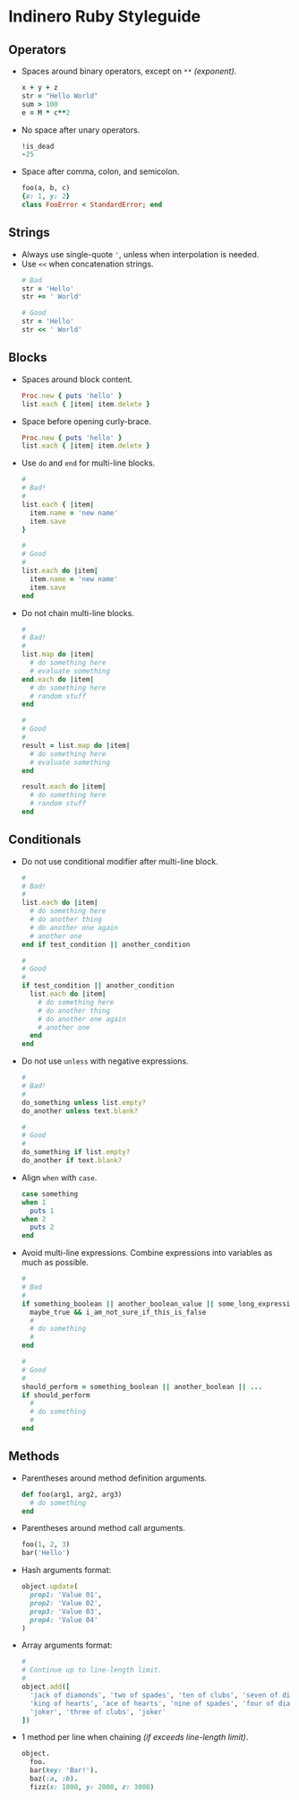 # Indinero Ruby Styleguide

## Operators

- Spaces around binary operators, except on `**` *(exponent)*.
  ```ruby
  x + y + z
  str = "Hello World"
  sum > 100
  e = M * c**2
  ```
  
- No space after unary operators.
  ```ruby
  !is_dead
  -25
  ```
  
- Space after comma, colon, and semicolon.
  ```ruby
  foo(a, b, c)
  {x: 1, y: 2}
  class FooError < StandardError; end
  ```
  
## Strings

- Always use single-quote `'`, unless when interpolation is needed.
- Use `<<` when concatenation strings.
  ```ruby
  # Bad
  str = 'Hello'
  str += ' World'

  # Good
  str = 'Hello'
  str << ' World'
  ```
  
## Blocks

- Spaces around block content.
  ```ruby
  Proc.new { puts 'hello' }
  list.each { |item| item.delete }
  ```
  
- Space before opening curly-brace.
  ```ruby
  Proc.new { puts 'hello' }
  list.each { |item| item.delete }
  ```

- Use `do` and `end` for multi-line blocks.
  ```ruby
  #
  # Bad!
  #
  list.each { |item|
    item.name = 'new name'
    item.save
  }
  
  #
  # Good
  #
  list.each do |item|
    item.name = 'new name'
    item.save
  end
  ```
  
- Do not chain multi-line blocks.
  ```ruby
  #
  # Bad!
  #
  list.map do |item|
    # do something here
    # evaluate something
  end.each do |item|
    # do something here
    # random stuff
  end
  
  #
  # Good
  #
  result = list.map do |item|
    # do something here
    # evaluate something
  end
  
  result.each do |item|
    # do something here
    # random stuff
  end
  ```
  
## Conditionals

- Do not use conditional modifier after multi-line block.
  ```ruby
  #
  # Bad!
  #
  list.each do |item|
    # do something here
    # do another thing
    # do another one again
    # another one
  end if test_condition || another_condition
  
  #
  # Good
  #
  if test_condition || another_condition
    list.each do |item|
      # do something here
      # do another thing
      # do another one again
      # another one
    end
  end
  ```

- Do not use `unless` with negative expressions.
  ```ruby
  #
  # Bad!
  #
  do_something unless list.empty?
  do_another unless text.blank?
  
  #
  # Good
  #
  do_something if list.empty?
  do_another if text.blank?
  ```
  
- Align `when` with `case`.
  ```ruby
  case something
  when 1
    puts 1
  when 2
    puts 2
  end
  ```
  
- Avoid multi-line expressions. Combine expressions into variables as much as possible.
  ```ruby
  #
  # Bad
  #
  if something_boolean || another_boolean_value || some_long_expressions &&
    maybe_true && i_am_not_sure_if_this_is_false
    #
    # do something
    #
  end
  
  #
  # Good
  #
  should_perform = something_boolean || another_boolean || ...
  if should_perform
    #
    # do something
    #
  end
  ```

## Methods

- Parentheses around method definition arguments.
  ```ruby
  def foo(arg1, arg2, arg3)
    # do something
  end
  ```
  
- Parentheses around method call arguments.
  ```ruby
  foo(1, 2, 3)
  bar('Hello')
  ```
  
- Hash arguments format:
  ```ruby
  object.update(
    prop1: 'Value 01',
    prop2: 'Value 02',
    prop3: 'Value 03',
    prop4: 'Value 04'
  )
  ```
  
- Array arguments format:
  ```ruby
  #
  # Continue up to line-length limit.
  #
  object.add([
    'jack of diamonds', 'two of spades', 'ten of clubs', 'seven of diamonds',
    'king of hearts', 'ace of hearts', 'nine of spades', 'four of diamonds',
    'joker', 'three of clubs', 'joker'
  ])
  ```
  
- 1 method per line when chaining *(if exceeds line-length limit)*.
  ```ruby
  object.
    foo.
    bar(key: 'Bar!').
    baz(:a, :b).
    fizz(x: 1000, y: 2000, z: 3000)
  ```
